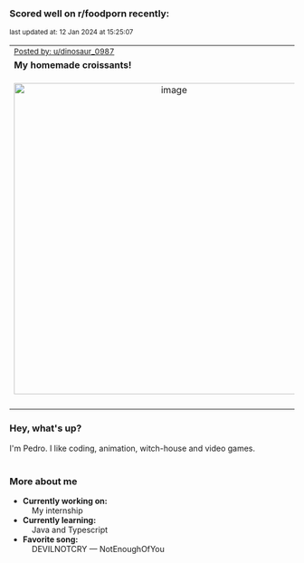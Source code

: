 ### Scored well on r/foodporn recently:

<p align="left"><sub>last updated at: 12 Jan 2024 at 15:25:07</sub></p>

|   |
| --- |
| <sub>[Posted by: u/dinosaur_0987][source]</sub> |
| **My homemade croissants!** | 
|<p align="center"> <img alt="image" src="https://i.redd.it/0a68wdhsstbc1.jpeg" width="550" /> </p>|
|   |

### Hey, what's up?

I'm Pedro. I like coding, animation, witch-house and video games.<br><br>

### More about me
- **Currently working on:**  
&nbsp;&nbsp;&nbsp;&nbsp;My internship
- **Currently learning:**  
&nbsp;&nbsp;&nbsp;&nbsp;Java and Typescript
- **Favorite song:**  
&nbsp;&nbsp;&nbsp;&nbsp;DEVILNOTCRY — NotEnoughOfYou<br><br>

  



  
  
  
[linkedin]: https://linkedin.com/in/pedro-h-r-gomes-8a487b14a/
[gmail]: mailto:pilique11@gmail.com
[source]: https://reddit.com/r/FoodPorn/comments/1943q55/my_homemade_croissants/
[redditAPI]: https://www.reddit.com/dev/api/